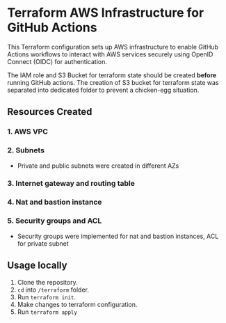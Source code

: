 # Terraform AWS Infrastructure for GitHub Actions

This Terraform configuration sets up AWS infrastructure to enable GitHub Actions workflows to interact with AWS services securely using OpenID Connect (OIDC) for authentication.

The IAM role and S3 Bucket for terraform state should be created **before** running GitHub actions. The creation of S3 bucket for terraform state was separated into dedicated folder to prevent a chicken-egg situation.

## Resources Created

### 1. AWS VPC

### 2. Subnets
- Private and public subnets were created in different AZs

### 3. Internet gateway and routing table

### 4. Nat and bastion instance

### 5. Security groups and ACL
- Security groups were implemented for nat and bastion instances, ACL for private subnet

## Usage locally

1. Clone the repository.
2. `cd` into `/terraform` folder.
3. Run `terraform init`.
4. Make changes to terraform configuration.
5. Run `terraform apply`